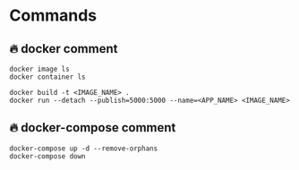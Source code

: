 # Commands

## 🔥 docker comment

```shell
docker image ls
docker container ls
```

```shell
docker build -t <IMAGE_NAME> .
docker run --detach --publish=5000:5000 --name=<APP_NAME> <IMAGE_NAME>
```

## 🔥 docker-compose comment

```shell
docker-compose up -d --remove-orphans
docker-compose down
```
